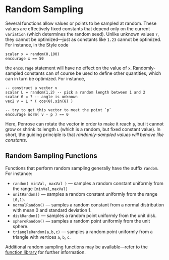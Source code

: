 # Random Sampling

Several functions allow values or points to be sampled at random. These values are effectively fixed constants that depend only on the current `variation` (which determines the random seed). Unlike unknown values `?`, they cannot be optimized—just as constants like `1.23` cannot be optimized. For instance, in the Style code

```
scalar x = random(0,100)
encourage x == 50
```

the `encourage` statement will have no effect on the value of `x`. Randomly-sampled constants can of course be used to define other quantities, which can in turn be optimized. For instance,

```
-- construct a vector v
scalar L = random(1,2) -- pick a random length between 1 and 2
scalar θ = ? -- angle is unknown
vec2 v = L * ( cos(θ),sin(θ) )

-- try to get this vector to meet the point `p`
encourage norm( v - p ) == 0
```

Here, Penrose can rotate the vector in order to make it reach `p`, but it cannot grow or shrink its length `L` (which is a random, but fixed constant value). In short, the guiding principle is that _randomly-sampled values will behave like constants_.

## Random Sampling Functions

Functions that perform random sampling generally have the suffix `random`. For instance:

- `random( minVal, maxVal )` — samples a random constant uniformly from the range `[minVal,maxVal)`
- `unitRandom()` — samples a random constant uniformly from the range `[0,1)`.
- `normalRandom()` — samples a random constant from a normal distribution with mean 0 and standard deviation 1.
- `diskRandom()` — samples a random point uniformly from the unit disk.
- `sphereRandom()` — samples a random point uniformly from the unit sphere.
- `triangleRandom(a,b,c)` — samples a random point uniformly from a triangle with vertices `a`, `b`, `c`.

Additional random sampling functions may be available—refer to the [function library](functions) for further information.
